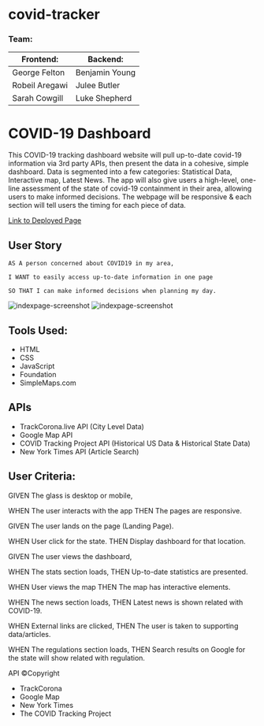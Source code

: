# covid-tracker

### Team:
| Frontend:      | Backend:       |
| -------------- | -------------- |
| George Felton  | Benjamin Young |
| Robeil Aregawi | Julee Butler   |
| Sarah Cowgill  | Luke Shepherd  |

# COVID-19 Dashboard

This COVID-19 tracking dashboard website will pull up-to-date covid-19 information via 3rd party APIs, then present the data in a cohesive, simple dashboard. Data is segmented into a few categories: Statistical Data, Interactive map, Latest News. The app will also give users a high-level, one-line assessment of the state of covid-19 containment in their area, allowing users to make informed decisions. The webpage will be responsive & each section will tell users the timing for each piece of data.

[Link to Deployed Page](https://sheplt1.github.io/covid-tracker/)

## User Story

``` 
AS A person concerned about COVID19 in my area,

I WANT to easily access up-to-date information in one page

SO THAT I can make informed decisions when planning my day.
```
![indexpage-screenshot](https://github.com/ShepLT1/covid-tracker/blob/master/Assets/Images/index.png)
![indexpage-screenshot](https://github.com/ShepLT1/covid-tracker/blob/master/Assets/Images/dashboard.png)

## Tools Used:

* HTML
* CSS
* JavaScript
* Foundation
* SimpleMaps.com

## APIs

* TrackCorona.live  API (City Level Data)
* Google Map API
* COVID Tracking Project API (Historical US Data & Historical State Data)
* New York Times API (Article Search)

## User Criteria:

GIVEN The glass is desktop or mobile,

WHEN The user interacts with the app
THEN The pages are responsive.

GIVEN The user lands on the page (Landing Page).

WHEN User click for the state.
THEN Display dashboard for that location.

GIVEN The user views the dashboard,

WHEN The stats section loads,
THEN Up-to-date statistics are presented.

WHEN User views the map
THEN The map has interactive elements.

WHEN The news section loads,
THEN Latest news is shown related with COVID-19.

WHEN External links are clicked,
THEN The user is taken to supporting data/articles.

WHEN The regulations section loads,
THEN Search results on Google for the state will show related with regulation.

API ©Copyright
* TrackCorona
* Google Map
* New York Times
* The COVID Tracking Project
